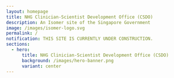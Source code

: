 ```yaml
---
layout: homepage
title: NHG Clinician-Scientist Development Office (CSDO)
description: An Isomer site of the Singapore Government
image: /images/isomer-logo.svg
permalink: /
notification: THIS SITE IS CURRENTLY UNDER CONSTRUCTION.
sections:
  - hero:
      title: NHG Clinician-Scientist Development Office (CSDO)
      background: /images/hero-banner.png
      variant: center
---
```

